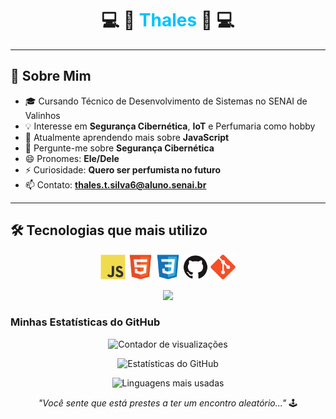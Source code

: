 <h1 align="center">
  💻 🚀 <span style="color:#00C2FF;">Thales</span> 🚀 💻
</h1>

---

## 🚀 Sobre Mim
- 🎓 Cursando Técnico de Desenvolvimento de Sistemas no SENAI de Valinhos  
- 💡 Interesse em **Segurança Cibernética**, **IoT** e Perfumaria como hobby  
- 🌱 Atualmente aprendendo mais sobre **JavaScript**  
- 💬 Pergunte-me sobre **Segurança Cibernética**  
- 😄 Pronomes: **Ele/Dele**  
- ⚡ Curiosidade: **Quero ser perfumista no futuro**  
- 📫 Contato: **thales.t.silva6@aluno.senai.br**


---
## 🛠️ Tecnologias que mais utilizo

<p align="center">
  <img src="https://raw.githubusercontent.com/devicons/devicon/master/icons/javascript/javascript-original.svg" width="40" />
  <img src="https://raw.githubusercontent.com/devicons/devicon/master/icons/html5/html5-original.svg" width="40" />
  <img src="https://raw.githubusercontent.com/devicons/devicon/master/icons/css3/css3-original.svg" width="40" />
  <img src="https://raw.githubusercontent.com/devicons/devicon/master/icons/github/github-original.svg" width="40" />
  <img src="https://raw.githubusercontent.com/devicons/devicon/master/icons/git/git-original.svg" width="40" />
</p>

<p align="center">
  <img src="https://github-readme-stats.vercel.app/api/top-langs/?username=Thales&layout=compact&theme=radical&title_color=00C2FF&text_color=FFFFFF&bg_color=0D1117" />
</p>


### Minhas Estatísticas do GitHub

<p align="center">
  <img src="https://komarev.com/ghpvc/?username=Thales&style=for-the-badge" alt="Contador de visualizações" />
</p>

<p align="center">
  <img src="https://github-readme-stats.vercel.app/api?username=Thales&show_icons=true&theme=radical&include_all_commits=true" alt="Estatísticas do GitHub" />
</p>

<p align="center">
  <img src="https://github-readme-stats.vercel.app/api/top-langs/?username=Thales&layout=compact&theme=radical" alt="Linguagens mais usadas" />
</p>


<p align="center">
  <em>"Você sente que está prestes a ter um encontro aleatório..."</em> 🕹️
</p>



